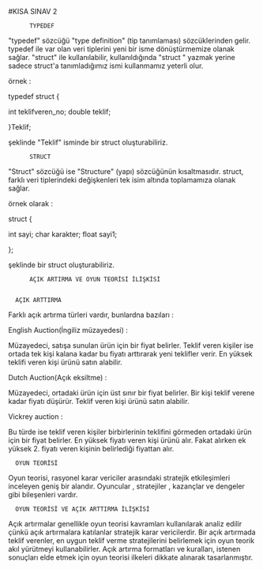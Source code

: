 #KISA SINAV 2


          TYPEDEF

"typedef" sözcüğü "type definition" (tip tanımlaması) sözcüklerinden gelir.
typedef ile var olan veri tiplerini yeni bir isme dönüştürmemize olanak sağlar.
"struct" ile kullanılabilir, kullanıldığında "struct <isim>" yazmak yerine sadece struct'a tanımladığımız ismi kullanmamız yeterli olur.

örnek : 

typedef struct {
    
   int teklifveren_no;
   double teklif;

}Teklif;

şeklinde "Teklif" isminde bir struct oluşturabiliriz.


          STRUCT

"Struct" sözcüğü ise "Structure" (yapı) sözcüğünün kısaltmasıdır.
struct, farklı veri tiplerindeki değişkenleri tek isim altında toplamamıza olanak sağlar.

örnek olarak :

struct <isim>{

   int sayi;
   char karakter;
   float sayi1;

};

şeklinde bir struct oluşturabiliriz.



          AÇIK ARTIRMA VE OYUN TEORİSİ İLİŞKİSİ


      AÇIK ARTTIRMA 

Farklı açık artırma türleri vardır, bunlardna bazıları : 


   English Auction(İngiliz müzayedesi) : 

Müzayedeci, satışa sunulan ürün için bir fiyat belirler. Teklif veren kişiler ise ortada tek kişi kalana kadar bu fiyatı arttırarak yeni teklifler verir.
En yüksek teklifi veren kişi ürünü satın alabilir.


   Dutch Auction(Açık eksiltme) : 

Müzayedeci, ortadaki ürün için üst sınır bir fiyat belirler. Bir kişi teklif verene kadar fiyatı düşürür. Teklif veren kişi ürünü satın alabilir.


   Vickrey auction :

Bu türde ise teklif veren kişiler birbirlerinin teklifini görmeden ortadaki ürün için bir fiyat belirler. En yüksek fiyatı veren kişi ürünü alır.
Fakat alırken ek yüksek 2. fiyatı veren kişinin belirlediği fiyattan alır.



      OYUN TEORİSİ

Oyun teorisi, rasyonel karar vericiler arasındaki stratejik etkileşimleri inceleyen geniş bir alandır. Oyuncular , stratejiler , kazançlar ve dengeler gibi bileşenleri vardır.



      OYUN TEORİSİ VE AÇIK ARTTIRMA İLİŞKİSİ

Açık artırmalar genellikle oyun teorisi kavramları kullanılarak analiz edilir çünkü açık artırmalara katılanlar stratejik karar vericilerdir.
Bir açık artırmada teklif verenler, en uygun teklif verme stratejilerini belirlemek için oyun teorik akıl yürütmeyi kullanabilirler.
Açık artırma formatları ve kuralları, istenen sonuçları elde etmek için oyun teorisi ilkeleri dikkate alınarak tasarlanmıştır.










